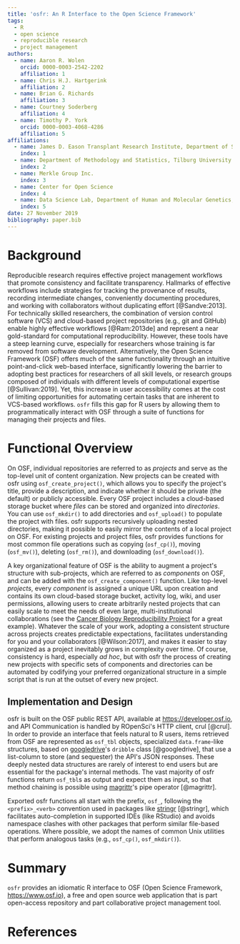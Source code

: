 ```yaml
---
title: 'osfr: An R Interface to the Open Science Framework'
tags:
  - R
  - open science
  - reproducible research
  - project management
authors:
  - name: Aaron R. Wolen
    orcid: 0000-0003-2542-2202
    affiliation: 1
  - name: Chris H.J. Hartgerink
    affiliation: 2
  - name: Brian G. Richards
    affiliation: 3
  - name: Courtney Soderberg
    affiliation: 4
  - name: Timothy P. York
    orcid: 0000-0003-4068-4286
    affiliation: 5
affiliations:
  - name: James D. Eason Transplant Research Institute, Department of Surgery, University of Tennessee Health Science Center
    index: 1
  - name: Department of Methodology and Statistics, Tilburg University
    index: 2
  - name: Merkle Group Inc.
    index: 3
  - name: Center for Open Science
    index: 4
  - name: Data Science Lab, Department of Human and Molecular Genetics, Virginia Commonwealth University
    index: 5
date: 27 November 2019
bibliography: paper.bib
---
```


# Background

Reproducible research requires effective project management workflows that promote consistency and facilitate transparency. Hallmarks of effective workflows include strategies for tracking the provenance of results, recording intermediate changes, conveniently documenting procedures, and working with collaborators without duplicating effort [@Sandve:2013]. For technically skilled researchers, the combination of version control software (VCS) and cloud-based project repositories (e.g., git and GitHub) enable highly effective workflows [@Ram:2013de] and represent a near gold-standard for computational reproducibility. However, these tools have a steep learning curve, especially for researchers whose training is far removed from software development. Alternatively, the Open Science Framework (OSF) offers much of the same functionality through an intuitive point-and-click web-based interface, significantly lowering the barrier to adopting best practices for researchers of all skill levels, or research groups composed of individuals with different levels of computational expertise [@Sullivan:2019]. Yet, this increase in user accessibility comes at the cost of limiting opportunities for automating certain tasks that are inherent to VCS-based workflows. `osfr` fills this gap for R users by allowing them to programmatically interact with OSF through a suite of functions for managing their projects and files.

# Functional Overview

On OSF, individual repositories are referred to as *projects* and serve as the top-level unit of content organization. New projects can be created with osfr using `osf_create_project()`, which allows you to specify the project's title, provide a description, and indicate whether it should be private (the default) or publicly accessible. Every OSF project includes a cloud-based storage bucket where *files* can be stored and organized into *directories*. You can use `osf_mkdir()` to add directories and `osf_upload()` to populate the project with files. osfr supports recursively uploading nested directories, making it possible to easily mirror the contents of a local project on OSF. For existing projects and project files, osfr provides functions for most common file operations such as copying (`osf_cp()`), moving (`osf_mv()`), deleting (`osf_rm()`), and downloading (`osf_download()`).

A key organizational feature of OSF is the ability to augment a project's structure with sub-projects, which are referred to as *components* on OSF, and can be added with the `osf_create_component()` function. Like top-level *projects*, every *component* is assigned a unique URL upon creation and contains its own cloud-based storage bucket, activity log, wiki, and user permissions, allowing users to create arbitrarily nested projects that can easily scale to meet the needs of even large, multi-institutional collaborations (see the [Cancer Biology Reproducibility Project][cbrp] for a great example). Whatever the scale of your work, adopting a consistent structure across projects creates predictable expectations, facilitates understanding for you and your collaborators [@Wilson:2017], and makes it easier to stay organized as a project inevitably grows in complexity over time. Of course, consistency is hard, especially *ad hoc*, but with osfr the process of creating new projects with specific sets of components and directories can be automated by codifying your preferred organizational structure in a simple script that is run at the outset of every new project.

## Implementation and Design

osfr is built on the OSF public REST API, available at https://developer.osf.io, and API Communication is handled by ROpenSci's HTTP client, crul [@crul]. In order to provide an interface that feels natural to R users, items retrieved from OSF are represented as `osf_tbl` objects, specialized `data.frame`-like structures, based on [googledrive][]'s `dribble` class [@googledrive], that use a list-column to store (and sequester) the API's JSON responses. These deeply nested data structures are rarely of interest to end users but are essential for the package's internal methods. The vast majority of osfr functions return `osf_tbl`s as output and expect them as input, so that method chaining is possible using [magrittr][]'s pipe operator [@magrittr].

Exported osfr functions all start with the prefix, `osf_`, following the `<prefix>_<verb>` convention used in packages like [stringr][] [@stringr], which facilitates auto-completion in supported IDEs (like RStudio) and avoids namespace clashes with other packages that perform similar file-based operations. Where possible, we adopt the names of common Unix utilities that perform analogous tasks (e.g., `osf_cp()`, `osf_mkdir()`).

# Summary

`osfr` provides an idiomatic R interface to OSF (Open Science Framework, https://www.osf.io), a free and open source web application that is part open-access repository and part collaborative project management tool.

# References

<!-- link -->
[cbrp]: https://osf.io/e81xl/ "Reproducibility Project: Cancer Biology"
[googledrive]: https://googledrive.tidyverse.org
[magrittr]: https://magrittr.tidyverse.org
[stringr]: https://stringr.tidyverse.org